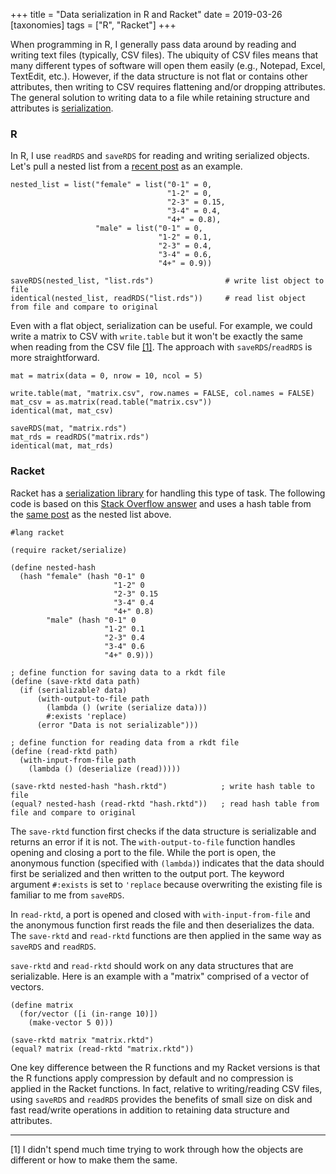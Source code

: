 +++
title = "Data serialization in R and Racket"
date = 2019-03-26
[taxonomies]
tags = ["R", "Racket"]
+++

When programming in R, I generally pass data around by reading and writing text files (typically, CSV files). The ubiquity of CSV files means that many different types of software will open them easily (e.g., Notepad, Excel, TextEdit, etc.). However, if the data structure is not flat or contains other attributes, then writing to CSV requires flattening and/or dropping attributes. The general solution to writing data to a file while retaining structure and attributes is [serialization](https://en.wikipedia.org/wiki/Serialization).

<!-- more -->

### R

In R, I use `readRDS` and `saveRDS` for reading and writing serialized objects. Let's pull a nested list from a [recent post](/post/named-lists-hash-tables/) as an example. 

```
nested_list = list("female" = list("0-1" = 0, 
                                   "1-2" = 0,
                                   "2-3" = 0.15,
                                   "3-4" = 0.4,
                                   "4+" = 0.8),
                   "male" = list("0-1" = 0, 
                                 "1-2" = 0.1,
                                 "2-3" = 0.4,
                                 "3-4" = 0.6,
                                 "4+" = 0.9))

saveRDS(nested_list, "list.rds")                # write list object to file
identical(nested_list, readRDS("list.rds"))     # read list object from file and compare to original
```

Even with a flat object, serialization can be useful. For example, we could write a matrix to CSV with `write.table` but it won't be exactly the same when reading from the CSV file [[1]](#1). The approach with `saveRDS`/`readRDS` is more straightforward.

```
mat = matrix(data = 0, nrow = 10, ncol = 5)

write.table(mat, "matrix.csv", row.names = FALSE, col.names = FALSE)
mat_csv = as.matrix(read.table("matrix.csv"))
identical(mat, mat_csv)

saveRDS(mat, "matrix.rds")
mat_rds = readRDS("matrix.rds")
identical(mat, mat_rds)
```

### Racket

Racket has a [serialization library](https://docs.racket-lang.org/reference/serialization.html) for handling this type of task. The following code is based on this [Stack Overflow answer](https://stackoverflow.com/a/35357586/2912447) and uses a hash table from the [same post](/post/named-lists-hash-tables/) as the nested list above.

```
#lang racket

(require racket/serialize)

(define nested-hash
  (hash "female" (hash "0-1" 0
                       "1-2" 0
                       "2-3" 0.15
                       "3-4" 0.4
                       "4+" 0.8)
        "male" (hash "0-1" 0
                     "1-2" 0.1
                     "2-3" 0.4
                     "3-4" 0.6
                     "4+" 0.9)))

; define function for saving data to a rkdt file                     
(define (save-rktd data path)
  (if (serializable? data)
      (with-output-to-file path
        (lambda () (write (serialize data)))
        #:exists 'replace)                       
      (error "Data is not serializable")))
      
; define function for reading data from a rkdt file      
(define (read-rktd path)
  (with-input-from-file path
    (lambda () (deserialize (read)))))
    
(save-rktd nested-hash "hash.rktd")            ; write hash table to file
(equal? nested-hash (read-rktd "hash.rktd"))   ; read hash table from file and compare to original
```

The `save-rktd` function first checks if the data structure is serializable and returns an error if it is not. The `with-output-to-file` function handles opening and closing a port to the file. While the port is open, the anonymous function (specified with `(lambda)`) indicates that the data should first be serialized and then written to the output port. The keyword argument `#:exists` is set to `'replace` because overwriting the existing file is familiar to me from `saveRDS`.

In `read-rktd`, a port is opened and closed with `with-input-from-file` and the anonymous function first reads the file and then deserializes the data. The `save-rktd` and `read-rktd` functions are then applied in the same way as `saveRDS` and `readRDS`. 

`save-rktd` and `read-rktd` should work on any data structures that are serializable. Here is an example with a "matrix" comprised of a vector of vectors. 

```
(define matrix
  (for/vector ([i (in-range 10)])
    (make-vector 5 0)))

(save-rktd matrix "matrix.rktd")
(equal? matrix (read-rktd "matrix.rktd"))
```

One key difference between the R functions and my Racket versions is that the R functions apply compression by default and no compression is applied in the Racket functions. In fact, relative to writing/reading CSV files, using `saveRDS` and `readRDS` provides the benefits of small size on disk and fast read/write operations in addition to retaining data structure and attributes.

***

<a name="1"></a> [1] I didn't spend much time trying to work through how the objects are different or how to make them the same.